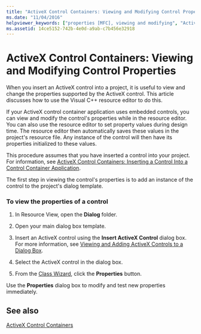```yaml
---
title: "ActiveX Control Containers: Viewing and Modifying Control Properties"
ms.date: "11/04/2016"
helpviewer_keywords: ["properties [MFC], viewing and modifying", "ActiveX control containers [MFC], viewing and modifying properties", "resource editors, viewing and modifying ActiveX controls", "ActiveX controls [MFC], properties", "controls [MFC], properties"]
ms.assetid: 14ce5152-742b-4e0d-a9ab-c7b456e32918
---
```

# ActiveX Control Containers: Viewing and Modifying Control Properties

When you insert an ActiveX control into a project, it is useful to view and change the properties supported by the ActiveX control. This article discusses how to use the Visual C++ resource editor to do this.

If your ActiveX control container application uses embedded controls, you can view and modify the control's properties while in the resource editor. You can also use the resource editor to set property values during design time. The resource editor then automatically saves these values in the project's resource file. Any instance of the control will then have its properties initialized to these values.

This procedure assumes that you have inserted a control into your project. For information, see [ActiveX Control Containers: Inserting a Control Into a Control Container Application](../mfc/inserting-a-control-into-a-control-container-application.md).

The first step in viewing the control's properties is to add an instance of the control to the project's dialog template.

### To view the properties of a control

1. In Resource View, open the **Dialog** folder.

1. Open your main dialog box template.

1. Insert an ActiveX control using the **Insert ActiveX Control** dialog box. For more information, see [Viewing and Adding ActiveX Controls to a Dialog Box](../windows/viewing-and-adding-activex-controls-to-a-dialog-box.md).

1. Select the ActiveX control in the dialog box.

1. From the [Class Wizard](reference/mfc-class-wizard.md), click the **Properties** button.

Use the **Properties** dialog box to modify and test new properties immediately.

## See also

[ActiveX Control Containers](../mfc/activex-control-containers.md)
